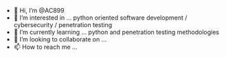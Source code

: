 - 👋 Hi, I’m @AC899
- 👀 I’m interested in ... python oriented software development / cybersecurity / penetration testing 
- 🌱 I’m currently learning ... python and penetration testing methodologies
- 💞️ I’m looking to collaborate on ...
- 📫 How to reach me ...

<!---
AC899/AC899 is a ✨ special ✨ repository because its `README.md` (this file) appears on your GitHub profile.
You can click the Preview link to take a look at your changes.
--->
